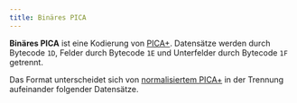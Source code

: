 ```yaml
---
title: Binäres PICA
---
```


**Binäres PICA** ist eine Kodierung von [PICA+](../pica). Datensätze werden
durch Bytecode `1D`, Felder durch Bytecode `1E` und Unterfelder durch Bytecode
`1F` getrennt.

Das Format unterscheidet sich von [normalisiertem PICA+](normalized) in der
Trennung aufeinander folgender Datensätze.
